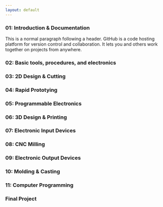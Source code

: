 ```yaml
---
layout: default
---
```


### 01: Introduction & Documentation

This is a normal paragraph following a header. GitHub is a code hosting platform for version control and collaboration. It lets you and others work together on projects from anywhere.

### 02: Basic tools, procedures, and electronics

### 03: 2D Design & Cutting

### 04: Rapid Prototying

### 05: Programmable Electronics

### 06: 3D Design & Printing

### 07: Electronic Input Devices

### 08: CNC Milling

### 09: Electronic Output Devices

### 10: Molding & Casting

### 11: Computer Programming

### Final Project
